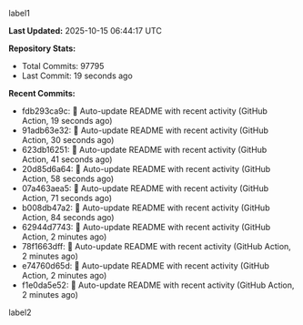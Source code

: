 
label1 
<!-- ACTIVITY_START -->
**Last Updated:** 2025-10-15 06:44:17 UTC

**Repository Stats:**
- Total Commits: 97795
- Last Commit: 19 seconds ago

**Recent Commits:**
- fdb293ca9c: 🤖 Auto-update README with recent activity (GitHub Action, 19 seconds ago)
- 91adb63e32: 🤖 Auto-update README with recent activity (GitHub Action, 30 seconds ago)
- 623db16251: 🤖 Auto-update README with recent activity (GitHub Action, 41 seconds ago)
- 20d85d6a64: 🤖 Auto-update README with recent activity (GitHub Action, 58 seconds ago)
- 07a463aea5: 🤖 Auto-update README with recent activity (GitHub Action, 71 seconds ago)
- b008db47a2: 🤖 Auto-update README with recent activity (GitHub Action, 84 seconds ago)
- 62944d7743: 🤖 Auto-update README with recent activity (GitHub Action, 2 minutes ago)
- 78f1663dff: 🤖 Auto-update README with recent activity (GitHub Action, 2 minutes ago)
- e74760d65d: 🤖 Auto-update README with recent activity (GitHub Action, 2 minutes ago)
- f1e0da5e52: 🤖 Auto-update README with recent activity (GitHub Action, 2 minutes ago)
<!-- ACTIVITY_END -->

label2
